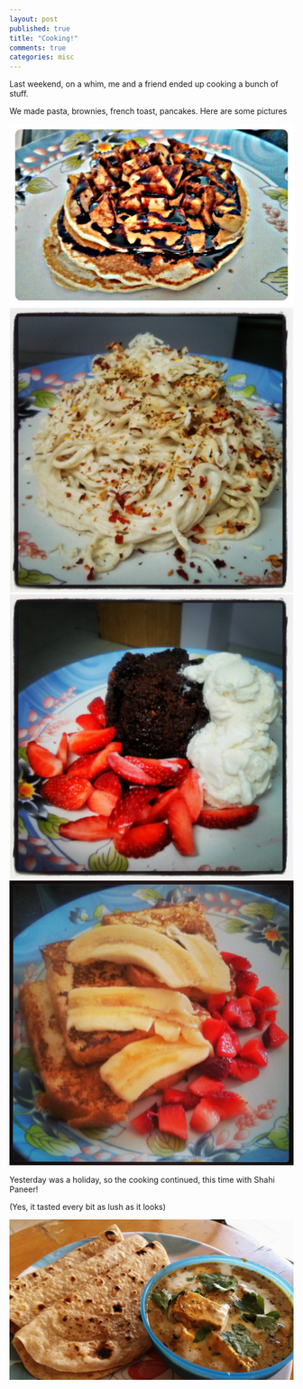 ```yaml
---
layout: post
published: true
title: "Cooking!"
comments: true
categories: misc
---
```


Last weekend, on a whim, me and a friend ended up cooking a bunch of stuff.

We made pasta, brownies, french toast, pancakes. Here are some pictures

![IMG-20140112-WA0014.jpg](/_posts/IMG-20140112-WA0014.jpg)
![IMG_20140111_210857.jpg](/_posts/IMG_20140111_210857.jpg)
![IMG_20140111_233207.jpg](/_posts/IMG_20140111_233207.jpg)
![IMG_20140112_213642.jpg](/_posts/IMG_20140112_213642.jpg)

Yesterday was a holiday, so the cooking continued, this time with Shahi Paneer!

(Yes, it tasted every bit as lush as it looks)

![IMG_20140114_144634.jpg](/_posts/IMG_20140114_144634.jpg)
